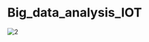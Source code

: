 # Big_data_analysis_IOT

![2](https://github.com/user-attachments/assets/a23cd440-e87b-439d-9ca7-ab2e20f085b0)
